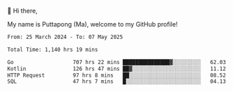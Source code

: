 👋 Hi there,

My name is Puttapong (Ma), welcome to my GitHub profile!

<!--START_SECTION:waka-->

```txt
From: 25 March 2024 - To: 07 May 2025

Total Time: 1,140 hrs 19 mins

Go                   707 hrs 22 mins ███████████████▓░░░░░░░░░   62.03 %
Kotlin               126 hrs 47 mins ██▓░░░░░░░░░░░░░░░░░░░░░░   11.12 %
HTTP Request         97 hrs 8 mins   ██░░░░░░░░░░░░░░░░░░░░░░░   08.52 %
SQL                  47 hrs 7 mins   █░░░░░░░░░░░░░░░░░░░░░░░░   04.13 %
```

<!--END_SECTION:waka-->
